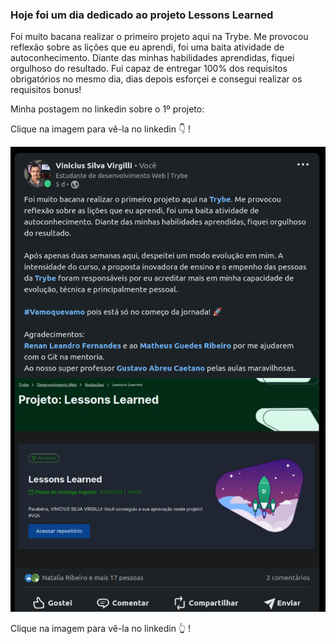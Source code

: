 ### Hoje foi um dia dedicado ao projeto Lessons Learned

Foi muito bacana realizar o primeiro projeto aqui na Trybe. Me provocou reflexão sobre as lições que eu aprendi, foi uma baita atividade de autoconhecimento. Diante das minhas habilidades aprendidas, fiquei orgulhoso do resultado. Fui capaz de entregar 100% dos requisitos obrigatórios no mesmo dia, dias depois esforçei e consegui realizar os requisitos bonus!

Minha postagem no linkedin sobre o 1º projeto:

Clique na imagem para vê-la no linkedin :point_down: !

<a href="https://www.linkedin.com/posts/vinicius-silva-virgilli_vamoquevamo-activity-7032693126775345152-2jhq?utm_source=share&utm_medium=member_desktop" target="_blank" rel="noopener noreferrer"><img style="margin: auto" src="postagem 1º projeto na Trybe.png" alt="postagem 1º projeto na Trybe"></a>

Clique na imagem para vê-la no linkedin :point_up_2: !



